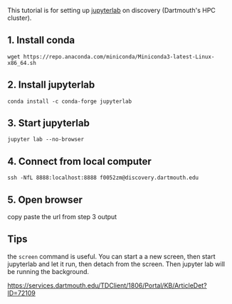 This tutorial is for setting up [jupyterlab](https://jupyterlab.readthedocs.io/en/stable/) on discovery (Dartmouth's HPC cluster).

## 1. Install conda

`wget https://repo.anaconda.com/miniconda/Miniconda3-latest-Linux-x86_64.sh`

## 2. Install jupyterlab

`conda install -c conda-forge jupyterlab`

## 3. Start jupyterlab

`jupyter lab --no-browser`

## 4. Connect from local computer

`ssh -NfL 8888:localhost:8888 f0052zm@discovery.dartmouth.edu`

## 5. Open browser

copy paste the url from step 3 output

## Tips 

the `screen` command is useful. You can start a a new screen, then start jupyterlab and let it run, then detach from the screen. Then jupyter lab will be running the background.

https://services.dartmouth.edu/TDClient/1806/Portal/KB/ArticleDet?ID=72109